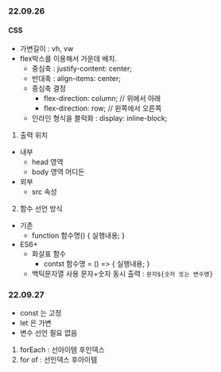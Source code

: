 ### 22.09.26
#### CSS
+ 가변길이 : vh, vw
+ flex박스를 이용해서 가운데 배치.
  + 중심축 : justify-content: center;
  + 반대축 : align-items: center;
  + 중심축 결정
    + flex-direction: column; // 위에서 아래
    + flex-direction: row; // 왼쪽에서 오른쪽
  + 인라인 형식을 블럭화 : display: inline-block; 
  
1. 출력 위치
  + 내부
    + head 영역
    + body 영역 어디든
  + 외부 
    + src 속성

2. 함수 선언 방식
  + 기존
    + function 함수명() {
      실행내용;
    }
  + ES6+
    + 화살표 함수
      + contst 함수명 = () => {
        실행내용;
      }
    + 백틱문자열 사용
      문자+숫자 동시 출력 : `문자${숫자 또는 변수명}`


### 22.09.27
+ const 는 고정
+ let 은 가변
+ 변수 선언 필요 없음

1. forEach : 선아이템 후인덱스
2. for of : 선인덱스 후아이템
